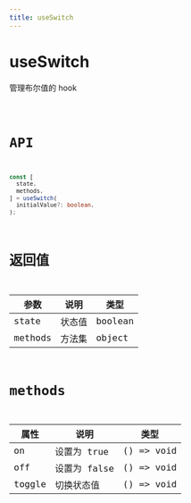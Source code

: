 ```yaml
---
title: useSwitch
---
```


# useSwitch

管理布尔值的 hook

<code src="./index.tsx">

# API

```typescript
const [
  state,
  methods,
] = useSwitch(
  initialValue?: boolean,
);
```

# 返回值

| 参数    | 说明   | 类型    |
| ------- | ------ | ------- |
| state   | 状态值 | boolean |
| methods | 方法集 | object  |

# methods

| 属性   | 说明         | 类型       |
| ------ | ------------ | ---------- |
| on     | 设置为 true  | () => void |
| off    | 设置为 false | () => void |
| toggle | 切换状态值   | () => void |
